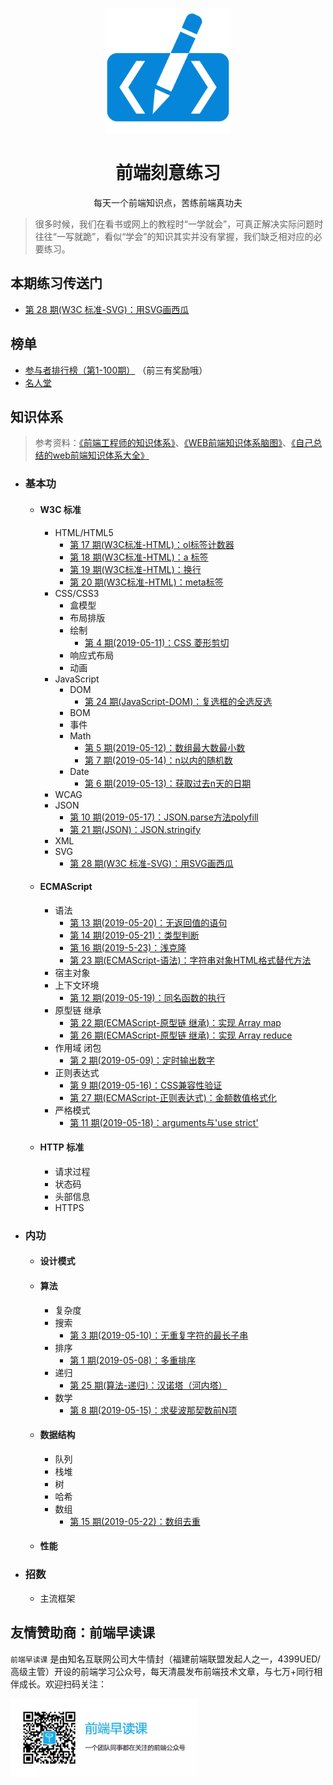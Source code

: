 <p align="center">
  <img width="200" src="./assets/images/logo.svg" alt="logo">
</p>

<h1 align="center">前端刻意练习</h1>

<p align="center">每天一个前端知识点，苦练前端真功夫</p>

> 很多时候，我们在看书或网上的教程时“一学就会”，可真正解决实际问题时往往“一写就跪”，看似“学会”的知识其实并没有掌握，我们缺乏相对应的必要练习。

## 本期练习传送门

- [第 28 期(W3C 标准-SVG)：用SVG画西瓜](https://github.com/fezaoduke/fe-practice-hard/issues/31)

## 榜单

- [参与者排行榜（第1-100期）](https://fezaoduke.github.io/fe-practice-hard/ranking-list/index.html?session=1) （前三有奖励哦）
- [名人堂](https://fezaoduke.github.io/fe-practice-hard/honor-wall/)

## 知识体系

> 参考资料：[《前端工程师的知识体系》](https://www.cnblogs.com/yoshirogu/p/4174463.html)、[《WEB前端知识体系脑图》](https://www.jianshu.com/p/00baf1e65322)、[《自己总结的web前端知识体系大全》](https://www.cnblogs.com/wangfupeng1988/p/4649709.html)

- ### 基本功
  - #### W3C 标准
    - HTML/HTML5
      - [第 17 期(W3C标准-HTML)：ol标签计数器](https://github.com/fezaoduke/fe-practice-hard/issues/20)
      - [第 18 期(W3C标准-HTML)：a 标签](https://github.com/fezaoduke/fe-practice-hard/issues/21)
      - [第 19 期(W3C标准-HTML)：换行](https://github.com/fezaoduke/fe-practice-hard/issues/22)
      - [第 20 期(W3C标准-HTML)：meta标签](https://github.com/fezaoduke/fe-practice-hard/issues/23)
    - CSS/CSS3
      - 盒模型
      - 布局排版
      - 绘制
        - [第 4 期(2019-05-11)：CSS 菱形剪切](https://github.com/fezaoduke/fe-practice-hard/issues/6)
      - 响应式布局
      - 动画
    - JavaScript
      - DOM
        - [第 24 期(JavaScript-DOM)：复选框的全选反选](https://github.com/fezaoduke/fe-practice-hard/issues/27)
      - BOM
      - 事件
      - Math
        - [第 5 期(2019-05-12)：数组最大数最小数](https://github.com/fezaoduke/fe-practice-hard/issues/7)
        - [第 7 期(2019-05-14)：n以内的随机数](https://github.com/fezaoduke/fe-practice-hard/issues/9)
      - Date
        - [第 6 期(2019-05-13)：获取过去n天的日期](https://github.com/fezaoduke/fe-practice-hard/issues/8)
    - WCAG
    - JSON
      - [第 10 期(2019-05-17)：JSON.parse方法polyfill](https://github.com/fezaoduke/fe-practice-hard/issues/12)
      - [第 21 期(JSON)：JSON.stringify](https://github.com/fezaoduke/fe-practice-hard/issues/24)
    - XML
    - SVG
      - [第 28 期(W3C 标准-SVG)：用SVG画西瓜](https://github.com/fezaoduke/fe-practice-hard/issues/31)
  - #### ECMAScript
    - 语法
      - [第 13 期(2019-05-20)：无返回值的语句](https://github.com/fezaoduke/fe-practice-hard/issues/15)
      - [第 14 期(2019-05-21)：类型判断](https://github.com/fezaoduke/fe-practice-hard/issues/16)
      - [第 16 期(2019-5-23)：浅克隆](https://github.com/fezaoduke/fe-practice-hard/issues/18)
      - [第 23 期(ECMAScript-语法)：字符串对象HTML格式替代方法](https://github.com/fezaoduke/fe-practice-hard/issues/26)
    - 宿主对象
    - 上下文环境
      - [第 12 期(2019-05-19)：同名函数的执行](https://github.com/fezaoduke/fe-practice-hard/issues/14)
    - 原型链 继承
      - [第 22 期(ECMAScript-原型链 继承)：实现 Array map](https://github.com/fezaoduke/fe-practice-hard/issues/25)
      - [第 26 期(ECMAScript-原型链 继承)：实现 Array reduce](https://github.com/fezaoduke/fe-practice-hard/issues/29)
    - 作用域 闭包
      - [第 2 期(2019-05-09)：定时输出数字](https://github.com/fezaoduke/fe-practice-hard/issues/3)
    - 正则表达式
      - [第 9 期(2019-05-16)：CSS兼容性验证](https://github.com/fezaoduke/fe-practice-hard/issues/11)
      - [第 27 期(ECMAScript-正则表达式)：金额数值格式化](https://github.com/fezaoduke/fe-practice-hard/issues/30)
    - 严格模式
      - [第 11 期(2019-05-18)：arguments与'use strict'](https://github.com/fezaoduke/fe-practice-hard/issues/13)
  - #### HTTP 标准
    - 请求过程
    - 状态码
    - 头部信息
    - HTTPS
- ### 内功
  - #### 设计模式
  - #### 算法
    - 复杂度
    - 搜索
      - [第 3 期(2019-05-10)：无重复字符的最长子串](https://github.com/fezaoduke/fe-practice-hard/issues/4)
    - 排序
      - [第 1 期(2019-05-08)：多重排序](https://github.com/fezaoduke/fe-practice-hard/issues/2)
    - 递归
      - [第 25 期(算法-递归)：汉诺塔（河内塔）](https://github.com/fezaoduke/fe-practice-hard/issues/28)
    - 数学
      - [第 8 期(2019-05-15)：求斐波那契数前N项](https://github.com/fezaoduke/fe-practice-hard/issues/10)
  - #### 数据结构
    - 队列
    - 栈堆
    - 树
    - 哈希
    - 数组
      - [第 15 期(2019-05-22)：数组去重](https://github.com/fezaoduke/fe-practice-hard/issues/17)
  - #### 性能
- ### 招数
  - 主流框架

## 友情赞助商：前端早读课

`前端早读课` 是由知名互联网公司大牛情封（福建前端联盟发起人之一，4399UED/高级主管）开设的前端学习公众号，每天清晨发布前端技术文章，与七万+同行相伴成长。欢迎扫码关注：

![](./screenshot/official-public-accounts.jpg)
